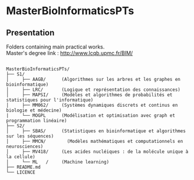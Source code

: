 # MasterBioInformaticsPTs

## Presentation

Folders containing main practical works.<br>
Master's degree link : http://www.lcqb.upmc.fr/BIM/

<pre><code>
MasterBioInformaticsPTs/
├── S1/
│     ├── AAGB/      (Algorithmes sur les arbres et les graphes en bioinformatique)
│     ├── LRC/ 	     (Logique et représentation des connaissances)   
│     ├── MAPSI/     (Modèles et algorithmes de probabilités et statistiques pour l'informatique)
│     ├── MM062/     (Systèmes dynamiques discrets et continus en biologie et médecine)
|     └── MOGPL      (Modélisation et optimisation avec graph et programmation linéaire)
├── S2/
│     ├── SBAS/      (Statistiques en bioinformatique et algorithmes sur les séquences)
│     ├── MMCN/ 	   (Modèles mathématiques et computationnels en neurosciences)   
│     ├── MV418/     (Les acides nucléiques : de la molécule unique à la cellule)
│     └── ML   /     (Machine learning)
├── README.md		          
└── LICENCE  
</pre></code>
